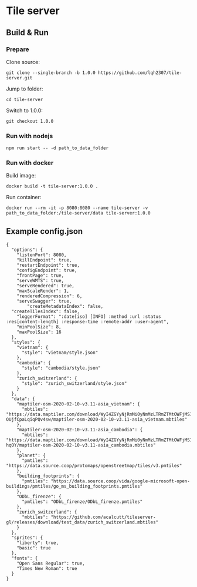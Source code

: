 # Tile server

## Build & Run

### Prepare

Clone source:

	git clone --single-branch -b 1.0.0 https://github.com/lqh2307/tile-server.git

Jump to folder:

	cd tile-server

Switch to 1.0.0:

	git checkout 1.0.0

### Run with nodejs

	npm run start -- -d path_to_data_folder

### Run with docker

Build image:

	docker build -t tile-server:1.0.0 .

Run container:

	docker run --rm -it -p 8080:8080 --name tile-server -v path_to_data_folder:/tile-server/data tile-server:1.0.0

## Example config.json

	{
	  "options": {
	    "listenPort": 8080,
	    "killEndpoint": true,
	    "restartEndpoint": true,
	    "configEndpoint": true,
	    "frontPage": true,
	    "serveWMTS": true,
	    "serveRendered": true,
	    "maxScaleRender": 1,
	    "renderedCompression": 6,
	    "serveSwagger": true,
			"createMetadataIndex": false,
      "createTilesIndex": false,
	    "loggerFormat": ":date[iso] [INFO] :method :url :status :res[content-length] :response-time :remote-addr :user-agent",
	    "minPoolSize": 8,
	    "maxPoolSize": 16
	  },
	  "styles": {
	    "vietnam": {
	      "style": "vietnam/style.json"
	    },
	    "cambodia": {
	      "style": "cambodia/style.json"
	    },
	    "zurich_switzerland": {
	      "style": "zurich_switzerland/style.json"
	    }
	  },
	  "data": {
	    "maptiler-osm-2020-02-10-v3.11-asia_vietnam": {
	      "mbtiles": "https://data.maptiler.com/download/WyI4ZGYyNjRmMi0yNmMzLTRmZTMtOWFjMS1kNDkyMGJkYWRmYzIiLCItMSIsMTcwMDld.ZsnBRw.ncIEITZnE-OUjfCpaLqiqPQv4sw/maptiler-osm-2020-02-10-v3.11-asia_vietnam.mbtiles"
	    },
	    "maptiler-osm-2020-02-10-v3.11-asia_cambodia": {
	      "mbtiles": "https://data.maptiler.com/download/WyI4ZGYyNjRmMi0yNmMzLTRmZTMtOWFjMS1kNDkyMGJkYWRmYzIiLCItMSIsMTY5Mjld.ZsngxA.VwWB3Ja4Tzb_haPX1lbrG9-hqOY/maptiler-osm-2020-02-10-v3.11-asia_cambodia.mbtiles"
	    },
	    "planet": {
	      "pmtiles": "https://data.source.coop/protomaps/openstreetmap/tiles/v3.pmtiles"
	    },
	    "building_footprints": {
	      "pmtiles": "https://data.source.coop/vida/google-microsoft-open-buildings/pmtiles/go_ms_building_footprints.pmtiles"
	    },
	    "ODbL_firenze": {
	      "pmtiles": "ODbL_firenze/ODbL_firenze.pmtiles"
	    },
	    "zurich_switzerland": {
	      "mbtiles": "https://github.com/acalcutt/tileserver-gl/releases/download/test_data/zurich_switzerland.mbtiles"
	    }
	  },
	  "sprites": {
	    "liberty": true,
	    "basic": true
	  },
	  "fonts": {
	    "Open Sans Regular": true,
	    "Times New Roman": true
	  }
	}
